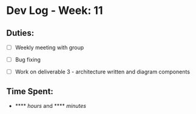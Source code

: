 # Dev Log - Week: 11
 
## Duties:
  - [ ] Weekly meeting with group
  - [ ] Bug fixing
  - [ ] Work on deliverable 3 - architecture written and diagram components

 
## Time Spent: 
  * **** _hours_ and **** _minutes_

